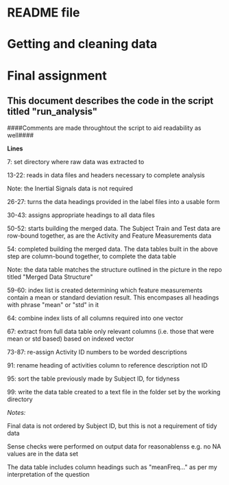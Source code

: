 # README file
# Getting and cleaning data 
# Final assignment


## This document describes the code in the script titled "run_analysis"
####Comments are made throughtout the script to aid readability as well####


**Lines**

7: set directory where raw data was extracted to

13-22: reads in data files and headers necessary to complete analysis

Note: the Inertial Signals data is not required

26-27: turns the data headings provided in the label files into a usable form

30-43: assigns appropriate headings to all data files

50-52: starts building the merged data. The Subject Train and Test data are row-bound together, as are the Activity and Feature Measurements data

54: completed building the merged data. The data tables built in the above step are column-bound together, to complete the data table

Note: the data table matches the structure outlined in the picture in the repo titled "Merged Data Structure"

59-60: index list is created determining which feature measurements contain a mean or standard deviation result. This encompases all headings with phrase "mean" or "std" in it

64: combine index lists of all columns required into one vector

67: extract from full data table only relevant columns (i.e. those that were mean or std based) based on indexed vector

73-87: re-assign Activity ID numbers to be worded descriptions

91: rename heading of activities column to reference description not ID

95: sort the table previously made by Subject ID, for tidyness

99: write the data table created to a text file in the folder set by the working directory

*Notes:* 

Final data is not ordered by Subject ID, but this is not a requirement of tidy data

Sense checks were performed on output data for reasonablenss e.g. no NA values are in the data set

The data table includes column headings such as "meanFreq..." as per my interpretation of the question